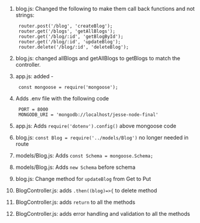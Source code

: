 1. blog.js: Changed the following to make them call back functions and not strings:

        router.post('/blog', 'createBlog');
        router.get('/blogs', 'getAllBlogs');
        router.get('/blog/:id', 'getBlogById');
        router.get('/blog/:id', 'updateBlog');
        router.delete('/blog/:id', 'deleteBlog');

2. blog.js: changed allBlogs and getAllBlogs to getBlogs to match the controller.

3. app.js: added -
        
        const mongoose = require('mongoose');


4. Adds .env file with the following code

        PORT = 8000
        MONGODB_URI = 'mongodb://localhost/jesse-node-final'

5.  app.js:  Adds  `require('dotenv').config()` above mongoose code

6.  blog.js:  `const Blog = require('../models/Blog')` no longer needed in route

7.  models/Blog.js:  Adds `const Schema = mongoose.Schema;` 
8.  models/Blog.js: Adds  `new Schema` before schema

9.  blog.js:  Change method for `updateBlog` from Get to Put
10. BlogController.js:  adds `.then((blog)=>{` to delete method
11. BlogController.js: adds `return` to all the methods
12. BlogController.js: adds error handling and validation to all the methods